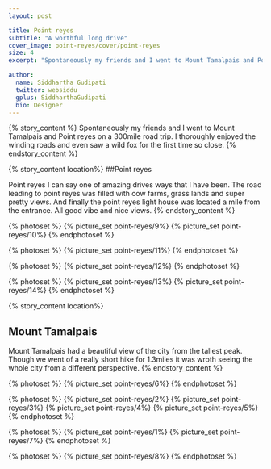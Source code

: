 ```yaml
---
layout: post

title: Point reyes
subtitle: "A worthful long drive"
cover_image: point-reyes/cover/point-reyes
size: 4
excerpt: "Spontaneously my friends and I went to Mount Tamalpais and Point reyes on a 300mile road trip. I thoroughly enjoyed the winding roads and even saw a wild fox for the first time so close."

author:
  name: Siddhartha Gudipati
  twitter: websiddu
  gplus: SiddharthaGudipati
  bio: Designer
---
```


{% story_content %}
Spontaneously my friends and I went to Mount Tamalpais and Point reyes on a 300mile road trip. I thoroughly enjoyed the winding roads and even saw a wild fox for the first time so close.
{% endstory_content %}

{% story_content location%}
##Point reyes

Point reyes I can say one of amazing drives ways that I have been. The road leading to point reyes was filled with cow farms, grass lands and super pretty views. And finally the point reyes light house was located a mile from the entrance. All good vibe and nice views.
{% endstory_content %}

{% photoset %}
  {% picture_set point-reyes/9%}
  {% picture_set point-reyes/10%}
{% endphotoset %}

{% photoset %}
  {% picture_set point-reyes/11%}
{% endphotoset %}

{% photoset %}
  {% picture_set point-reyes/12%}
{% endphotoset %}

{% photoset %}
  {% picture_set point-reyes/13%}
  {% picture_set point-reyes/14%}
{% endphotoset %}


{% story_content location%}
## Mount Tamalpais
Mount Tamalpais had a beautiful view of the city from the tallest peak. Though we went of a really short hike for 1.3miles it was wroth seeing the whole city from a different perspective.
{% endstory_content %}

{% photoset %}
  {% picture_set point-reyes/6%}
{% endphotoset %}

{% photoset %}
  {% picture_set point-reyes/2%}
  {% picture_set point-reyes/3%}
  {% picture_set point-reyes/4%}
  {% picture_set point-reyes/5%}
{% endphotoset %}

{% photoset %}
  {% picture_set point-reyes/1%}
  {% picture_set point-reyes/7%}
{% endphotoset %}

{% photoset %}
  {% picture_set point-reyes/8%}
{% endphotoset %}
